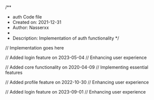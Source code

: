 /**
 * auth Code file
 * Created on: 2021-12-31
 * Author: Nasserxx
 *
 * Description: Implementation of auth functionality
 */
 
// Implementation goes here


// Added login feature on 2023-05-04
// Enhancing user experience

// Added core functionality on 2020-04-09
// Implementing essential features

// Added profile feature on 2022-10-30
// Enhancing user experience

// Added login feature on 2023-09-01
// Enhancing user experience
